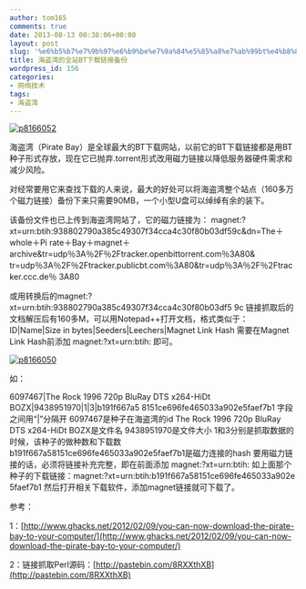 ```yaml
---
author: tom165
comments: true
date: 2013-08-13 00:38:06+00:00
layout: post
slug: '%e6%b5%b7%e7%9b%97%e6%b9%be%e7%9a%84%e5%85%a8%e7%ab%99bt%e4%b8%8b%e8%bd%bd%e9%93%be%e6%8e%a5%e5%a4%87%e4%bb%bd'
title: 海盗湾的全站BT下载链接备份
wordpress_id: 156
categories:
- 网络技术
tags:
- 海盗湾
---
```


[![p8166052](http://tom165.files.wordpress.com/2013/08/p8166052.jpg?w=300)](http://tom165.files.wordpress.com/2013/08/p8166052.jpg)

海盗湾（Pirate Bay）是全球最大的BT下载网站，以前它的BT下载链接都是用BT种子形式存放，现在它已抛弃.torrent形式改用磁力链接以降低服务器硬件需求和减少风险。

对经常要用它来查找下载的人来说，最大的好处可以将海盗湾整个站点（160多万个磁力链接）备份下来只需要90MB，一个小型U盘可以绰绰有余的装下。

该备份文件也已上传到海盗湾网站了，它的磁力链接为：
magnet:?xt=urn:btih:938802790a385c49307f34cca4c30f80b03df59c&dn=The＋whole＋Pi
rate＋Bay＋magnet＋archive&tr=udp％3A％2F％2Ftracker.openbittorrent.com％3A80&
tr=udp％3A％2F％2Ftracker.publicbt.com％3A80&tr=udp％3A％2F％2Ftracker.ccc.de％
3A80

或用转换后的magnet:?xt=urn:btih:938802790a385c49307f34cca4c30f80b03df5
9c
链接抓取后的文档解压后有160多M，可以用Notepad++打开文档，格式类似于：
ID|Name|Size in bytes|Seeders|Leechers|Magnet Link Hash
需要在Magnet Link Hash前添加 magnet:?xt=urn:btih: 即可。

[![p8166050](http://tom165.files.wordpress.com/2013/08/p8166050.jpg?w=300)](http://tom165.files.wordpress.com/2013/08/p8166050.jpg)

















如：







6097467|The Rock 1996 720p BluRay DTS x264-HiDt BOZX|9438951970|1|3|b191f667a5
8151ce696fe465033a902e5faef7b1
字段之间用“|”分隔开
6097467是种子在海盗湾的id
The Rock 1996 720p BluRay DTS x264-HiDt BOZX是文件名
9438951970是文件大小
1和3分别是抓取数据的时候，该种子的做种数和下载数
b191f667a58151ce696fe465033a902e5faef7b1是磁力连接的hash
要用磁力链接的话，必须将链接补充完整，即在前面添加 magnet:?xt=urn:btih:
如上面那个种子的下载链接：magnet:?xt=urn:btih:b191f667a58151ce696fe465033a902e
5faef7b1
然后打开相关下载软件，添加magnet链接就可下载了。

参考：

1：[http://www.ghacks.net/2012/02/09/you-can-now-download-the-pirate-bay-to-your-computer/](http://www.ghacks.net/2012/02/09/you-can-now-download-the-pirate-bay-to-your-computer/)

2：链接抓取Perl源码：[http://pastebin.com/8RXXthXB](http://pastebin.com/8RXXthXB)
